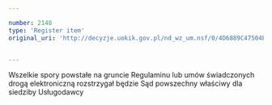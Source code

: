 ```yaml
---

number: 2148
type: 'Register item'
original_uri: 'http://decyzje.uokik.gov.pl/nd_wz_um.nsf/0/4D6889C47504E182C1257829003D818B?OpenDocument'


---
```


Wszelkie spory powstałe na gruncie Regulaminu lub umów świadczonych drogą elektroniczną rozstrzygał będzie Sąd powszechny właściwy dla siedziby Usługodawcy
